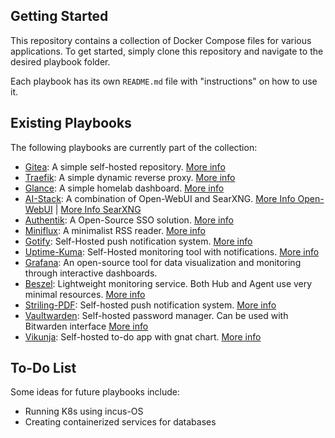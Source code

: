 ## Getting Started

This repository contains a collection of Docker Compose files for various applications. To get started, simply clone this repository and navigate to the desired playbook folder.

Each playbook has its own `README.md` file with "instructions" on how to use it.

## Existing Playbooks

The following playbooks are currently part of the collection:

* [Gitea](Gitea/): A simple self-hosted repository. [More info](https://docs.gitea.com/next/installation/install-with-docker)
* [Traefik](Traefik/): A simple dynamic reverse proxy. [More info](https://doc.traefik.io/traefik/user-guides/docker-compose/basic-example/)
* [Glance](Glance/): A simple homelab dashboard. [More info](https://github.com/glanceapp/glance)
* [AI-Stack](AI-Stack/): A combination of Open-WebUI and SearXNG. [More Info Open-WebUI](https://github.com/open-webui/open-webui/blob/main/docker-compose.yaml) | [More Info SearXNG](https://github.com/searxng/searxng-docker/blob/master/docker-compose.yaml)
* [Authentik](Authentik/): A Open-Source SSO solution. [More info](https://version-2021-2.goauthentik.io/docs/installation/docker-compose/)
* [Miniflux](Miniflux/): A minimalist RSS reader. [More info](https://miniflux.app/docs/docker.html)
* [Gotify](Gotify/): Self-Hosted push notification system. [More info](https://gotify.net/docs/install)
* [Uptime-Kuma](Uptime-Kuma/): Self-Hosted monitoring tool with notifications. [More info](https://github.com/louislam/uptime-kuma/blob/master/compose.yaml)
* [Grafana](Grafana/): An open-source tool for data visualization and monitoring through interactive dashboards.
* [Beszel](Beszel): Lightweight monitoring service. Both Hub and Agent use very minimal resources. [More info](https://www.beszel.dev/guide/hub-installation)
* [Striling-PDF](Striling-PDF/): Self-hosted push notification system. [More info](https://docs.stirlingpdf.com/Installation/Docker%20Install)
* [Vaultwarden](Vaultwarden/): Self-hosted password manager. Can be used with Bitwarden interface [More info](https://github.com/dani-garcia/vaultwarden?tab=readme-ov-file#docker-compose)
* [Vikunja](Vikunja/): Self-hosted to-do app with gnat chart. [More info](https://vikunja.io/)

## To-Do List

Some ideas for future playbooks include:

* Running K8s using incus-OS
* Creating containerized services for databases
